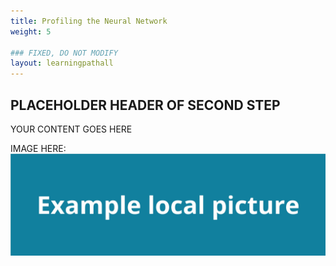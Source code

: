 ```yaml
---
title: Profiling the Neural Network
weight: 5

### FIXED, DO NOT MODIFY
layout: learningpathall
---
```


## PLACEHOLDER HEADER OF SECOND STEP
YOUR CONTENT GOES HERE

IMAGE HERE:
![example image alt-text#center](example-picture.png "Figure 1. Example image caption")
